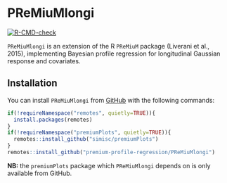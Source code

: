 
# PReMiuMlongi

<!-- badges: start -->
[![R-CMD-check](https://github.com/premium-profile-regression/PReMiuMlongi/workflows/R-CMD-check/badge.svg)](https://github.com/premium-profile-regression/PReMiuMlongi/actions)
<!-- badges: end -->

`PReMiuMlongi` is an extension of the R `PReMiuM` package (Liverani et al., 2015), implementing Bayesian profile regression for longitudinal Gaussian response and covariates.

## Installation

You can install `PReMiuMlongi` from [GitHub](https://CRAN.R-project.org) with the following commands:
``` r
if(!requireNamespace("remotes", quietly=TRUE)){
  install.packages(remotes)
}
if(!requireNamespace("premiumPlots", quietly=TRUE)){
  remotes::install_github("simisc/premiumPlots")
}
remotes::install_github("premium-profile-regression/PReMiuMlongi")
```

**NB:** the `premiumPlots` package which `PReMiuMlongi` depends on is only available from GitHub.

